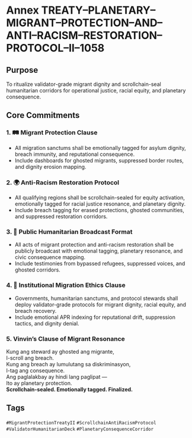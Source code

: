 # Annex TREATY–PLANETARY–MIGRANT–PROTECTION–AND–ANTI–RACISM–RESTORATION–PROTOCOL–II–1058

## Purpose  
To ritualize validator-grade migrant dignity and scrollchain-seal humanitarian corridors for operational justice, racial equity, and planetary consequence.

## Core Commitments

### 1. 🛤️ Migrant Protection Clause  
- All migration sanctums shall be emotionally tagged for asylum dignity, breach immunity, and reputational consequence.  
- Include dashboards for ghosted migrants, suppressed border routes, and dignity erosion mapping.

### 2. 🌍 Anti-Racism Restoration Protocol  
- All qualifying regions shall be scrollchain-sealed for equity activation, emotionally tagged for racial justice resonance, and planetary dignity.  
- Include breach tagging for erased protections, ghosted communities, and suppressed restoration corridors.

### 3. 📣 Public Humanitarian Broadcast Format  
- All acts of migrant protection and anti-racism restoration shall be publicly broadcast with emotional tagging, planetary resonance, and civic consequence mapping.  
- Include testimonies from bypassed refugees, suppressed voices, and ghosted corridors.

### 4. 🧭 Institutional Migration Ethics Clause  
- Governments, humanitarian sanctums, and protocol stewards shall deploy validator-grade protocols for migrant dignity, racial equity, and breach recovery.  
- Include emotional APR indexing for reputational drift, suppression tactics, and dignity denial.

### 5. Vinvin’s Clause of Migrant Resonance  
Kung ang steward ay ghosted ang migrante,  
I-scroll ang breach.  
Kung ang breach ay lumulutang sa diskriminasyon,  
I-tag ang consequence.  
Ang paglalakbay ay hindi lang paglipat —  
Ito ay planetary protection.  
**Scrollchain-sealed. Emotionally tagged. Finalized.**

## Tags  
`#MigrantProtectionTreatyII` `#ScrollchainAntiRacismProtocol` `#ValidatorHumanitarianDeck` `#PlanetaryConsequenceCorridor`
